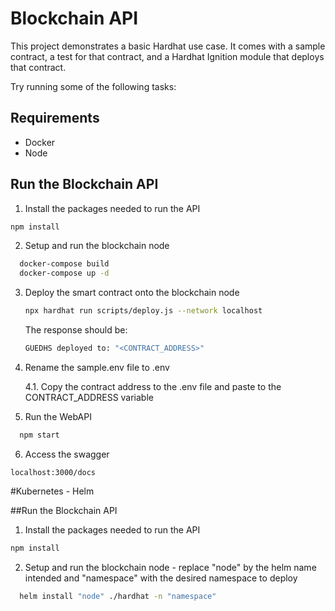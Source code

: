 # Blockchain API

This project demonstrates a basic Hardhat use case. It comes with a sample contract, a test for that contract, and a Hardhat Ignition module that deploys that contract.

Try running some of the following tasks:

## Requirements

- Docker
- Node

## Run the Blockchain API

1. Install the packages needed to run the API

```bash
npm install
```

2. Setup and run the blockchain node

```bash
  docker-compose build
  docker-compose up -d
```

3. Deploy the smart contract onto the blockchain node

    ```bash
    npx hardhat run scripts/deploy.js --network localhost
    ```

    The response should be: 
    ```bash
    GUEDHS deployed to: "<CONTRACT_ADDRESS>"
    ```

4. Rename the sample.env file to .env
    
    4.1. Copy the contract address to the .env file and paste to the CONTRACT_ADDRESS variable

5. Run the WebAPI
```bash
  npm start
```

6. Access the swagger 

``` 
localhost:3000/docs 
```

#Kubernetes - Helm

##Run the Blockchain API

1. Install the packages needed to run the API

```bash
npm install
```

2. Setup and run the blockchain node - replace "node" by the helm name intended and "namespace" with the desired namespace to deploy
```bash
  helm install "node" ./hardhat -n "namespace"
```
